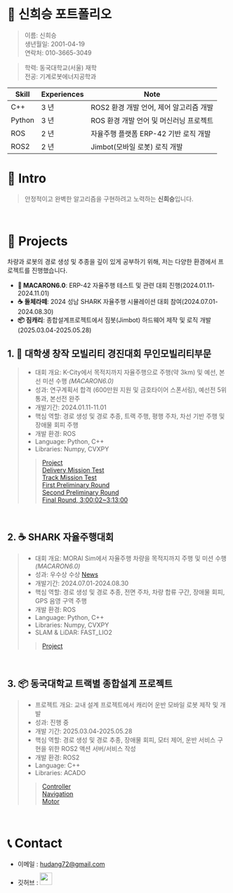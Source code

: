 # 📜 신희승 포트폴리오
> 이름: 신희승 <br>
> 생년월일: 2001-04-19<br>
> 연락처: 010-3665-3049<br>

> 학력: 동국대학교(서울) 재학<br>
> 전공: 기계로봇에너지공학과<br>

Skill        | Experiences | Note
-------------|-------------|-----------------------------------
C++          | 3 년        | ROS2 환경 개발 언어, 제어 알고리즘 개발
Python       | 3 년        | ROS 환경 개발 언어 및 머신러닝 프로젝트
ROS          | 2 년        | 자율주행 플랫폼 ERP-42 기반 로직 개발
ROS2         | 2 년        | Jimbot(모바일 로봇) 로직 개발

# 👋 Intro
> 안정적이고 완벽한 알고리즘을 구현하려고 노력하는 **신희승**입니다.

<br/>

# 📝 Projects
차량과 로봇의 경로 생성 및 추종을 깊이 있게 공부하기 위해, 저는 다양한 환경에서 프로젝트를 진행했습니다.
- **🚗 MACARON6.0**: ERP-42 자율주행 테스트 및 관련 대회 진행(2024.01.11-2024.11.01)
- **☕ 돌체라떼**: 2024 성남 SHARK 자율주행 시뮬레이션 대회 참여(2024.07.01-2024.08.30)
- **📦 짐캐리**: 종합설계프로젝트에서 짐봇(Jimbot) 하드웨어 제작 및 로직 개발(2025.03.04-2025.05.28)

## 1. 🚗 대학생 창작 모빌리티 경진대회 무인모빌리티부문
> - 대회 개요: K-City에서 목적지까지 자율주행으로 주행(약 3km) 및 예선, 본선 미션 수행 _(MACARON6.0)_
> - 성과: 연구계획서 합격 (600만원 지원 및 금호타이어 스폰서링), 예선전 5위 통과, 본선전 완주
> - 개발기간: 2024.01.11-11.01
> - 핵심 역할: 경로 생성 및 경로 추종, 트랙 주행, 평행 주차, 차선 기반 주행 및 장애물 회피 주행
> - 개발 환경: ROS
> - Language: Python, C++
> - Libraries: Numpy, CVXPY
>> [Project](https://github.com/tarkrop/erp42_planning_tracking)<br>
>> [Delivery Mission Test](https://drive.google.com/file/d/1SmOK9oXEkQVxyptGHSlc2sKIGF8F3_jd/view?usp=drive_link)<br>
>> [Track Mission Test](https://drive.google.com/file/d/1SyHSJFMND0QvOzVXnNkPpIDcBsp-RVz2/view?usp=drive_link)<br>
>> [First Preliminary Round](https://www.youtube.com/watch?v=BuifRXkDtxM)<br>
>> [Second Preliminary Round](https://www.youtube.com/watch?v=bsNJADrdTH0)<br>
>> [Final Round, 3:00:02~3:13:00](https://www.youtube.com/watch?v=dPtdy3fO3pk&t=16231s)

<br />

## 2. ☕ SHARK 자율주행대회
> - 대회 개요: MORAI Sim에서 자율주행 차량을 목적지까지 주행 및 미션 수행 _(MACARON6.0)_
> - 성과: 우수상 수상 [News](https://www.morai.ai/ko/post/%EB%AA%A8%EB%9D%BC%EC%9D%B4-%EB%94%94%EC%A7%80%ED%84%B8%ED%8A%B8%EC%9C%88-%EC%84%B1%EB%82%A8%EC%8B%9C-%EA%B8%B0%EB%B0%98-%EC%83%A4%ED%81%AC%EC%9E%90%EC%9C%A8%EC%A3%BC%ED%96%89%EB%8C%80%ED%9A%8C-%EC%84%B1%EB%A3%8C)
> - 개발기간: 2024.07.01-2024.08.30
> - 핵심 역할: 경로 생성 및 경로 추종, 전면 주차, 차량 합류 구간, 장애물 회피, GPS 음영 구역 주행 
> - 개발 환경: ROS
> - Language: Python, C++
> - Libraries: Numpy, CVXPY
> - SLAM & LiDAR: FAST_LIO2
>> [Project](https://github.com/tarkrop/Shark_MORAI_Simulator_for_AutonomousDriving.git)

<br />

## 3. 📦 동국대학교 트랙별 종합설계 프로젝트
> - 프로젝트 개요: 교내 설계 프로젝트에서 캐리어 운반 모바일 로봇 제작 및 개발
> - 성과: 진행 중
> - 개발 기간: 2025.03.04-2025.05.28
> - 핵심 역할: 경로 생성 및 경로 추종, 장애물 회피, 모터 제어, 운반 서비스 구현을 위한 ROS2 액션 서버/서비스 작성
> - 개발 환경: ROS2
> - Language: C++
> - Libraries: ACADO
>> [Controller](https://github.com/tarkrop/jim_control)<br>
>> [Navigation](https://github.com/tarkrop/jimbot_navigation)<br>
>> [Motor](https://github.com/tarkrop/jimbot_node)<br>

<br />

# 📞 Contact

- 이메일 : hudang72@gmail.com
- 깃허브 : <a href="https://github.com/tarkrop">
  <img src="https://user-images.githubusercontent.com/68724828/185908612-22f4d219-78a7-4de7-bb02-deecaa63bffa.png" height="28px" style="margin-top: 10px" />
  </a>
